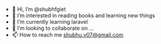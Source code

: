 - 👋 Hi, I’m @shubhfgiet
- 👀 I’m interested in reading books and learning new things
- 🌱 I’m currently learning laravel 
- 💞️ I’m looking to collaborate on ...
- 📫 How to reach me shubhu.v07@gmail.com

<!---
shubhfgiet/shubhfgiet is a ✨ special ✨ repository because its `README.md` (this file) appears on your GitHub profile.
You can click the Preview link to take a look at your changes.
--->
